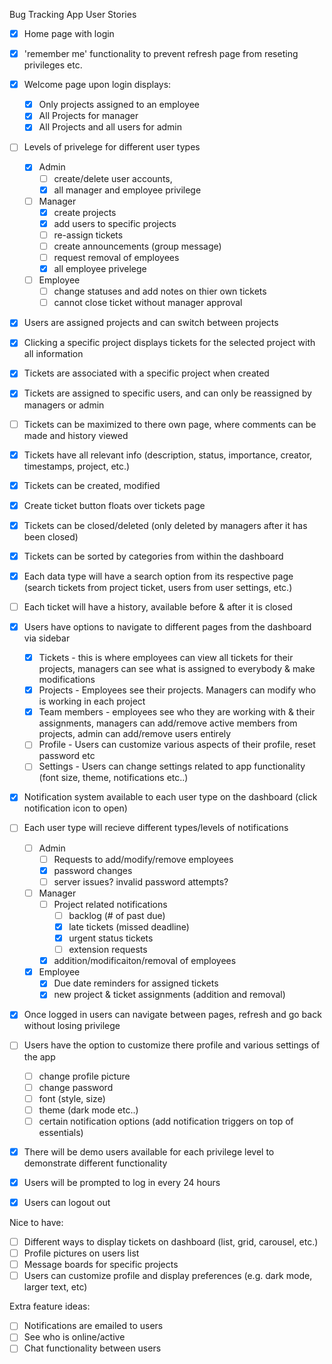 Bug Tracking App User Stories

- [x] Home page with login
- [x] 'remember me' functionality to prevent refresh page from reseting privileges etc.
- [x] Welcome page upon login displays:
    - [x] Only projects assigned to an employee
    - [x] All Projects for manager
    - [x] All Projects and all users for admin

- [ ] Levels of privelege for different user types
    - [x] Admin 
        - [ ] create/delete user accounts, 
        - [x] all manager and employee privilege
    - [ ] Manager 
        - [x] create projects 
        - [x] add users to specific projects
        - [ ] re-assign tickets
        - [ ] create announcements (group message)
        - [ ] request removal of employees
        - [x] all employee privelege
    - [ ] Employee 
        - [ ] change statuses and add notes on thier own tickets
        - [ ] cannot close ticket without manager approval

- [x] Users are assigned projects and can switch between projects
- [x] Clicking a specific project displays tickets for the selected project with all information
- [x] Tickets are associated with a specific project when created
- [x] Tickets are assigned to specific users, and can only be reassigned by managers or admin
- [ ] Tickets can be maximized to there own page, where comments can be made and history viewed
- [x] Tickets have all relevant info (description, status, importance, creator, timestamps, project, etc.)
- [x] Tickets can be created, modified
- [x] Create ticket button floats over tickets page
- [x] Tickets can be closed/deleted (only deleted by managers after it has been closed)
- [x] Tickets can be sorted by categories from within the dashboard
- [x] Each data type will have a search option from its respective page (search tickets from project ticket, users from user settings, etc.)
- [ ] Each ticket will have a history, available before & after it is closed

- [x] Users have options to navigate to different pages from the dashboard via sidebar
    - [x] Tickets - this is where employees can view all tickets for their projects, managers can see what is assigned to everybody & make modifications
    - [x] Projects - Employees see their projects. Managers can modify who is working in each project
    - [x] Team members - employees see who they are working with & their assignments, managers can add/remove active members from projects, admin can add/remove users entirely
    - [ ] Profile - Users can customize various aspects of their profile, reset password etc
    - [ ] Settings - Users can change settings related to app functionality (font size, theme, notifications etc..)

- [x] Notification system available to each user type on the dashboard (click notification icon to open)
- [ ] Each user type will recieve different types/levels of notifications
    - [ ] Admin 
        - [ ] Requests to add/modify/remove employees
        - [x] password changes
        - [ ] server issues? invalid password attempts?
    - [ ] Manager 
        - [ ] Project related notifications
            - [ ] backlog (# of past due)
            - [x] late tickets (missed deadline)
            - [x] urgent status tickets
            - [ ] extension requests
        - [x] addition/modificaiton/removal of employees
    - [x] Employee 
        - [x] Due date reminders for assigned tickets
        - [x] new project & ticket assignments (addition and removal)
        
- [x] Once logged in users can navigate between pages, refresh and go back without losing privilege

- [ ] Users have the option to customize there profile and various settings of the app
    - [ ] change profile picture
    - [ ] change password
    - [ ] font (style, size)
    - [ ] theme (dark mode etc..)
    - [ ] certain notification options (add notification triggers on top of essentials)

- [x] There will be demo users available for each privilege level to demonstrate different functionality
- [x] Users will be prompted to log in every 24 hours
- [x] Users can logout out

Nice to have:
- [ ] Different ways to display tickets on dashboard (list, grid, carousel, etc.)
- [ ] Profile pictures on users list
- [ ] Message boards for specific projects
- [ ] Users can customize profile and display preferences (e.g. dark mode, larger text, etc)

Extra feature ideas:
- [ ] Notifications are emailed to users
- [ ] See who is online/active
- [ ] Chat functionality between users

